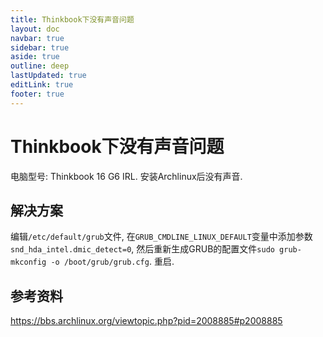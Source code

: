 ```yaml
---
title: Thinkbook下没有声音问题 
layout: doc
navbar: true
sidebar: true
aside: true
outline: deep
lastUpdated: true
editLink: true
footer: true
---
```


# Thinkbook下没有声音问题

电脑型号: Thinkbook 16 G6 IRL. 安装Archlinux后没有声音.

## 解决方案 

编辑`/etc/default/grub`文件, 在`GRUB_CMDLINE_LINUX_DEFAULT`变量中添加参数`snd_hda_intel.dmic_detect=0`, 然后重新生成GRUB的配置文件`sudo grub-mkconfig -o /boot/grub/grub.cfg`. 重启.

## 参考资料

https://bbs.archlinux.org/viewtopic.php?pid=2008885#p2008885